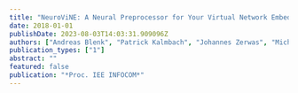 ```yaml
---
title: "NeuroViNE: A Neural Preprocessor for Your Virtual Network Embedding Algorithm"
date: 2018-01-01
publishDate: 2023-08-03T14:03:31.909096Z
authors: ["Andreas Blenk", "Patrick Kalmbach", "Johannes Zerwas", "Michael Jarschel", "Stefan Schmid", "Wolfgang Kellerer"]
publication_types: ["1"]
abstract: ""
featured: false
publication: "*Proc. IEE INFOCOM*"
---
```



